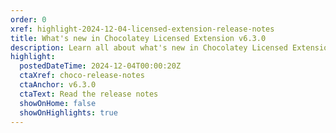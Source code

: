 ```yaml
---
order: 0
xref: highlight-2024-12-04-licensed-extension-release-notes
title: What's new in Chocolatey Licensed Extension v6.3.0
description: Learn all about what's new in Chocolatey Licensed Extension v6.3.0.
highlight:
  postedDateTime: 2024-12-04T00:00:20Z
  ctaXref: choco-release-notes
  ctaAnchor: v6.3.0
  ctaText: Read the release notes
  showOnHome: false
  showOnHighlights: true
---
```

